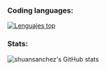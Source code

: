 ### Coding languages:
[![Lenguajes top](https://github-readme-stats.vercel.app/api/top-langs/?username=shuansanchez&layout=compact)](https://github.com/anuraghazra/github-readme-stats)

### Stats:
![shuansanchez's GitHub stats](https://github-readme-stats.vercel.app/api?username=shuansanchez&show_icons=true&theme=radical)
